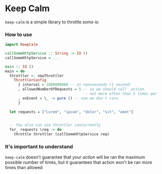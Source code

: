 # Keep Calm
`keep-calm` is a simple library to throttle _some io_.

### How to use

```haskell
import KeepCalm

callSomeHttpService :: String -> IO ()
callSomeHttpService = ...

main :: IO ()
main = do
  throttler <- newThrottler
    ThrottlerConfig
      { interval = 1000000000 -- in nanoseconds (1 second)
      , allowedNumberOfRequests = 5 -- so we should call _action_ 
                                    -- not more often than 5 times per second
      , onEvent = \_ -> pure () -- now we don't care
      }
  
  let requests = ["Lorem", "ipsum", "dolor", "sit", "amet"]
  

  -- You also can use throttler concurrently
  for_ requests \req -> do
    throttle throttler (callSomeHttpService req) 

```
### It's important to understand
`keep-calm` doesn't guarantee that _your action_ will be ran the maximum possible number of times, but it guarantees that action won't be ran more times than allowed